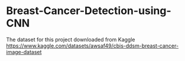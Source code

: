 # Breast-Cancer-Detection-using-CNN
The dataset for this project downloaded from Kaggle
https://www.kaggle.com/datasets/awsaf49/cbis-ddsm-breast-cancer-image-dataset
